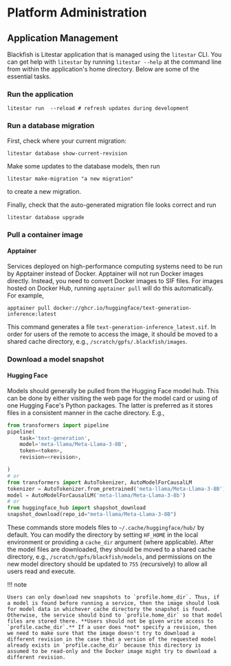 # Platform Administration


## Application Management
Blackfish is Litestar application that is managed using the `litestar` CLI. You
can get help with `litestar` by running `litestar --help` at the command line
from within the application's home directory. Below are some of the essential
tasks.

### Run the application
```shell
litestar run  --reload # refresh updates during development
```

### Run a database migration
First, check where your current migration:
```shell
litestar database show-current-revision
```
Make some updates to the database models, then run
```shell
litestar make-migration "a new migration"
```
to create a new migration.

Finally, check that the auto-generated migration file looks correct and run
```shell
litestar database upgrade
```

### Pull a container image

#### Apptainer
Services deployed on high-performance computing systems need to be run by Apptainer instead of Docker. Apptainer will not run Docker images directly. Instead, you need to convert Docker images to SIF files. For images hosted on Docker Hub, running `apptainer pull` will do this automatically. For example,

```shell
apptainer pull docker://ghcr.io/huggingface/text-generation-inference:latest
```

This command generates a file `text-generation-inference_latest.sif`. In order for
users of the remote to access the image, it should be moved to a shared cache directory,
e.g., `/scratch/gpfs/.blackfish/images`.

### Download a model snapshot

#### Hugging Face
Models should generally be pulled from the Hugging Face model hub. This can be done
by either visiting the web page for the model card or using of one Hugging Face's Python
packages. The latter is preferred as it stores files in a consistent manner in the
cache directory. E.g.,
```py
from transformers import pipeline
pipeline(
    task='text-generation',
    model='meta-llama/Meta-Llama-3-8B',
    token=<token>,
    revision=<revision>,

)
# or
from transformers import AutoTokenizer, AutoModelForCausalLM
tokenizer = AutoTokenizer.from_pretrained('meta-llama/Meta-Llama-3-8B')
model = AutoModelForCausalLM('meta-llama/Meta-Llama-3-8b')
# or
from huggingface_hub import shapshot_download
snapshot_download(repo_id="meta-llama/Meta-Llama-3-8B")
```
These commands store models files to `~/.cache/huggingface/hub/` by default. You can
modify the directory by setting `HF_HOME` in the local environment or providing a
`cache_dir` argument (where applicable). After the model files are downloaded, they
should be moved to a shared cache directory, e.g., `/scratch/gpfs/blackfish/models`,
and permissions on the new model directory should be updated to `755` (recursively)
to allow all users read and execute.

!!! note

    Users can only download new snapshots to `profile.home_dir`. Thus, if a model is found before running a service, then the image should look for model data in whichever cache directory the snapshot is found. Otherwise, the service should bind to `profile.home_dir` so that model files are stored there. **Users should not be given write access to `profile.cache_dir`.** If a user does *not* specify a revision, then we need to make sure that the image doesn't try to download a different revision in the case that a version of the requested model already exists in `profile.cache_dir` because this directory is assumed to be read-only and the Docker image might try to download a different revision.